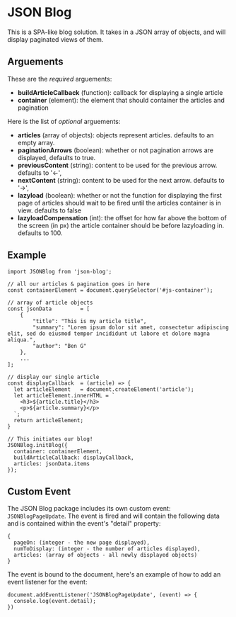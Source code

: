 # JSON Blog

This is a SPA-like blog solution. It takes in a JSON array of objects, and will display paginated views of them.

## Arguements

These are the *required* arguements:

* **buildArticleCallback** (function): callback for displaying a single article
* **container** (element): the element that should container the articles and pagination

Here is the list of *optional* arguements:

* **articles** (array of objects): objects represent articles. defaults to an empty array.
* **paginationArrows** (boolean): whether or not pagination arrows are displayed, defaults to true.
* **previousContent** (string): content to be used for the previous arrow. defaults to '&#8592;',
* **nextContent** (string): content to be used for the next arrow. defaults to '&#8594;',
* **lazyload** (boolean): whether or not the function for displaying the first page of articles should wait to be fired until the articles container is in view. defaults to false
* **lazyloadCompensation** (int): the offset for how far above the bottom of the screen (in px) the article container should be before lazyloading in. defaults to 100.

## Example

```
import JSONBlog from 'json-blog';

// all our articles & pagination goes in here
const containerElement = document.querySelector('#js-container');

// array of article objects
const jsonData         = [
	{
		"title": "This is my article title",
		"summary": "Lorem ipsum dolor sit amet, consectetur adipiscing elit, sed do eiusmod tempor incididunt ut labore et dolore magna aliqua.",
		"author": "Ben G"
	},
	...
];

// display our single article
const displayCallback  = (article) => {
  let articleElement   = document.createElement('article');
  let articleElement.innerHTML = `
  	<h3>${article.title}</h3>
  	<p>${article.summary}</p>
  `;
  return articleElement;
}

// This initiates our blog!
JSONBlog.initBlog({
  container: containerElement,
  buildArticleCallback: displayCallback,
  articles: jsonData.items
});
```

## Custom Event

The JSON Blog package includes its own custom event: `JSONBlogPageUpdate`. The event is fired and will contain the following data and is contained within the event's "detail" property:

```
{
  pageOn: (integer - the new page displayed),
  numToDisplay: (integer - the number of articles displayed),
  articles: (array of objects - all newly displayed objects)
}
```

The event is bound to the document, here's an example of how to add an event listener for the event:

```
document.addEventListener('JSONBlogPageUpdate', (event) => {
  console.log(event.detail);
})
```
